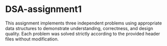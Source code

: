 # DSA-assignment1
This assignment implements three independent problems using appropriate data structures to demonstrate understanding, correctness, and design quality. Each problem was solved strictly according to the provided header files without modification.

